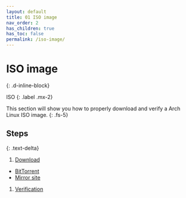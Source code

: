 ```yaml
---
layout: default
title: 01 ISO image
nav_order: 2
has_children: true
has_toc: false
permalink: /iso-image/
---
```


# ISO image
{: .d-inline-block}

ISO
{: .label .mx-2}

This section will show you how to properly download and verify a Arch Linux ISO image.
{: .fs-5}

## Steps
{: .text-delta}

1. [Download](/Andromeda/iso-image/download/)
  - [BitTorrent](/Andromeda/iso-image/download/bittorrent/)
  - [Mirror site](/Andromeda/iso-image/download/mirror-site/)
1. [Verification](/Andromeda/iso-image/verification/)
